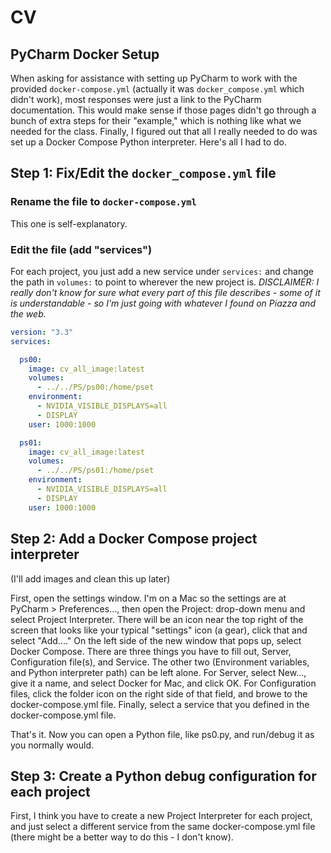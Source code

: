 # CV

## PyCharm Docker Setup

When asking for assistance with setting up PyCharm to work with the provided `docker-compose.yml` (actually it was `docker_compose.yml` which didn't work), most responses were just a link to the PyCharm documentation. This would make sense if those pages didn't go through a bunch of extra steps for their "example," which is nothing like what we needed for the class. Finally, I figured out that all I really needed to do was set up a Docker Compose Python interpreter. Here's all I had to do.

## Step 1: Fix/Edit the `docker_compose.yml` file

### Rename the file to `docker-compose.yml`

This one is self-explanatory.

### Edit the file (add "services")

For each project, you just add a new service under `services:` and change the path in `volumes:` to point to wherever the new project is. _DISCLAIMER: I really don't know for sure what every part of this file describes - some of it is understandable - so I'm just going with whatever I found on Piazza and the web._

```yaml
version: "3.3"
services:

  ps00:
    image: cv_all_image:latest
    volumes:
      - ../../PS/ps00:/home/pset
    environment:
      - NVIDIA_VISIBLE_DISPLAYS=all
      - DISPLAY
    user: 1000:1000

  ps01:
    image: cv_all_image:latest
    volumes:
      - ../../PS/ps01:/home/pset
    environment:
      - NVIDIA_VISIBLE_DISPLAYS=all
      - DISPLAY
    user: 1000:1000
```

## Step 2: Add a Docker Compose project interpreter

(I'll add images and clean this up later)

First, open the settings window. I'm on a Mac so the settings are at PyCharm > Preferences..., then open the Project: <name> drop-down menu and select Project Interpreter. There will be an icon near the top right of the screen that looks like your typical "settings" icon (a gear), click that and select "Add...." On the left side of the new window that pops up, select Docker Compose. There are three things you have to fill out, Server, Configuration file(s), and Service. The other two (Environment variables, and Python interpreter path) can be left alone. For Server, select New..., give it a name, and select Docker for Mac, and click OK. For Configuration files, click the folder icon on the right side of that field, and browe to the docker-compose.yml file. Finally, select a service that you defined in the docker-compose.yml file.

That's it. Now you can open a Python file, like ps0.py, and run/debug it as you normally would.

## Step 3: Create a Python debug configuration for each project

First, I think you have to create a new Project Interpreter for each project, and just select a different service from the same docker-compose.yml file (there might be a better way to do this - I don't know).
